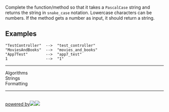 <div class="description is-full-height has-auto-scrolling p-4"><div class="markdown prose max-w-none" id="description"><p>Complete the function/method so that it takes a <code>PascalCase</code> string and returns the string in <code>snake_case</code> notation. Lowercase characters can be numbers. If the method gets a number as input, it should return a string.</p>
<h2 id="examples">Examples</h2>
<pre><code>"TestController"  --&gt;  "test_controller"
"MoviesAndBooks"  --&gt;  "movies_and_books"
"App7Test"        --&gt;  "app7_test"
1                 --&gt;  "1"
</code></pre>
</div><hr><div class="mt-15px"><span><i class="icon-moon-tag "></i></span><div class="keyword-tag">Algorithms</div><div class="keyword-tag">Strings</div><div class="keyword-tag">Formatting</div></div><hr><br><div class="text-center"><a class="hover:text-current" data-tippy-content="Supercharge your technical hiring with developer assessments." data-tippy-placement="top" href="https://www.qualified.io?utm_source=codewars&amp;utm_medium=web" rel="noopener" target="_blank"><div class="flex items-baseline justify-center"><span class="pl-1 text-xs inline-block">powered by</span><img class="h-4 inline-block dark:hidden pl-1" src="/assets/logos/qualified-black-b052752a4beaf94810c9d982f495680e2a9eb207824764ef98240ccef15cfbb1.svg"><img class="h-4 hidden dark:inline-block pl-1" src="/assets/logos/qualified-white-7cba1bde874154ee4f39d50aebd5b7e435f5b21af9884b236a60d9015039e7f0.svg"></div></a></div></div>